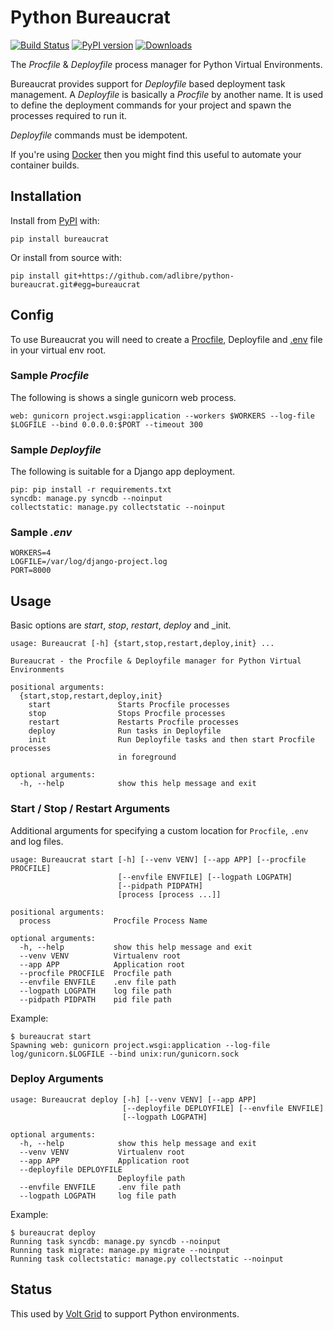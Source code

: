 # Python Bureaucrat

[![Build Status](https://travis-ci.org/adlibre/python-bureaucrat.svg?branch=master)](https://travis-ci.org/adlibre/python-bureaucrat)
[![PyPI version](https://badge.fury.io/py/bureaucrat.svg)](https://pypi.python.org/pypi/bureaucrat/)
[![Downloads](https://pypip.in/download/bureaucrat/badge.svg)](https://pypi.python.org/pypi/bureaucrat/)

The _Procfile_ & _Deployfile_ process manager for Python Virtual Environments.

Bureaucrat provides support for _Deployfile_ based deployment task management. A _Deployfile_ is basically a _Procfile_
by another name. It is used to define the deployment commands for your project and spawn the processes required to 
run it.

_Deployfile_ commands must be idempotent.

If you're using [Docker](http://docker.io) then you might find this useful to automate your container builds.

## Installation

Install from [PyPI](https://pypi.python.org/pypi/bureaucrat/) with:

    pip install bureaucrat

Or install from source with:

    pip install git+https://github.com/adlibre/python-bureaucrat.git#egg=bureaucrat  

## Config

To use Bureaucrat you will need to create a [Procfile](https://devcenter.heroku.com/articles/procfile), Deployfile
and [.env](https://devcenter.heroku.com/articles/procfile#setting-local-environment-variables) file in your virtual env
root.

### Sample _Procfile_

The following is shows a single gunicorn web process.

    web: gunicorn project.wsgi:application --workers $WORKERS --log-file $LOGFILE --bind 0.0.0.0:$PORT --timeout 300


### Sample _Deployfile_

The following is suitable for a Django app deployment.

    pip: pip install -r requirements.txt
    syncdb: manage.py syncdb --noinput
    collectstatic: manage.py collectstatic --noinput
    
### Sample _.env_

    WORKERS=4
    LOGFILE=/var/log/django-project.log
    PORT=8000

## Usage

Basic options are _start_, _stop_, _restart_, _deploy_ and _init.

    usage: Bureaucrat [-h] {start,stop,restart,deploy,init} ...
    
    Bureaucrat - the Procfile & Deployfile manager for Python Virtual Environments
    
    positional arguments:
      {start,stop,restart,deploy,init}
        start               Starts Procfile processes
        stop                Stops Procfile processes
        restart             Restarts Procfile processes
        deploy              Run tasks in Deployfile
        init                Run Deployfile tasks and then start Procfile processes
                            in foreground
    
    optional arguments:
      -h, --help            show this help message and exit

### Start / Stop / Restart Arguments

Additional arguments for specifying a custom location for `Procfile`, `.env` and log files.

    usage: Bureaucrat start [-h] [--venv VENV] [--app APP] [--procfile PROCFILE]
                            [--envfile ENVFILE] [--logpath LOGPATH]
                            [--pidpath PIDPATH]
                            [process [process ...]]
    
    positional arguments:
      process              Procfile Process Name
    
    optional arguments:
      -h, --help           show this help message and exit
      --venv VENV          Virtualenv root
      --app APP            Application root
      --procfile PROCFILE  Procfile path
      --envfile ENVFILE    .env file path
      --logpath LOGPATH    log file path
      --pidpath PIDPATH    pid file path

Example:

    $ bureaucrat start
    Spawning web: gunicorn project.wsgi:application --log-file log/gunicorn.$LOGFILE --bind unix:run/gunicorn.sock

### Deploy Arguments

    usage: Bureaucrat deploy [-h] [--venv VENV] [--app APP]
                             [--deployfile DEPLOYFILE] [--envfile ENVFILE]
                             [--logpath LOGPATH]
    
    optional arguments:
      -h, --help            show this help message and exit
      --venv VENV           Virtualenv root
      --app APP             Application root
      --deployfile DEPLOYFILE
                            Deployfile path
      --envfile ENVFILE     .env file path
      --logpath LOGPATH     log file path

Example:

    $ bureaucrat deploy
    Running task syncdb: manage.py syncdb --noinput
    Running task migrate: manage.py migrate --noinput
    Running task collectstatic: manage.py collectstatic --noinput

## Status

This used by [Volt Grid](https://www.voltgrid.com/) to support Python environments.
